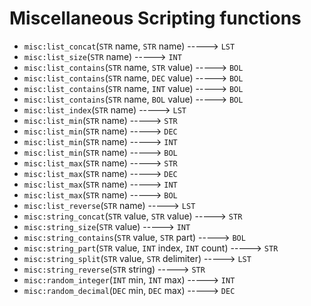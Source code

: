 # Miscellaneous Scripting functions

- `misc:list_concat`(`STR` name, `STR` name) -----> `LST`
- `misc:list_size`(`STR` name) -----> `INT`
- `misc:list_contains`(`STR` name, `STR` value) -----> `BOL`
- `misc:list_contains`(`STR` name, `DEC` value) -----> `BOL`
- `misc:list_contains`(`STR` name, `INT` value) -----> `BOL`
- `misc:list_contains`(`STR` name, `BOL` value) -----> `BOL`
- `misc:list_index`(`STR` name) -----> `LST`
- `misc:list_min`(`STR` name) -----> `STR`
- `misc:list_min`(`STR` name) -----> `DEC`
- `misc:list_min`(`STR` name) -----> `INT`
- `misc:list_min`(`STR` name) -----> `BOL`
- `misc:list_max`(`STR` name) -----> `STR`
- `misc:list_max`(`STR` name) -----> `DEC`
- `misc:list_max`(`STR` name) -----> `INT`
- `misc:list_max`(`STR` name) -----> `BOL`
- `misc:list_reverse`(`STR` name) -----> `LST`
- `misc:string_concat`(`STR` value, `STR` value) -----> `STR`
- `misc:string_size`(`STR` value) -----> `INT`
- `misc:string_contains`(`STR` value, `STR` part) -----> `BOL`
- `misc:string_part`(`STR` value, `INT` index, `INT` count) -----> `STR`
- `misc:string_split`(`STR` value, `STR` delimiter) -----> `LST`
- `misc:string_reverse`(`STR` string) -----> `STR`
- `misc:random_integer`(`INT` min, `INT` max) -----> `INT`
- `misc:random_decimal`(`DEC` min, `DEC` max) -----> `DEC`
